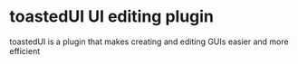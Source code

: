 # toastedUI UI editing plugin

toastedUI is a plugin that makes creating and editing GUIs easier and more efficient